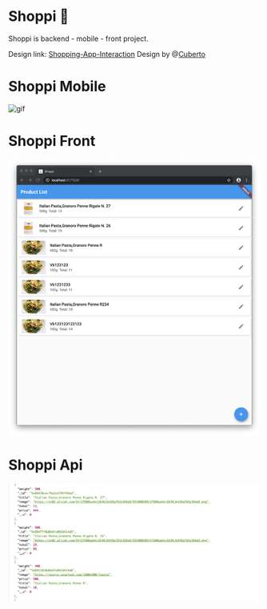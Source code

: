 # Shoppi 🛒

Shoppi is backend - mobile - front project.

Design link: [Shopping-App-Interaction](https://dribbble.com/shots/6120171-Groceries-Shopping-App-Interaction)
Design by @[Cuberto](https://dribbble.com/cuberto)

# Shoppi Mobile

![gif](https://github.com/VB10/shoppii/blob/dev/github/giff.gif?raw=true)

# Shoppi Front

![image](https://github.com/VB10/shoppii/blob/dev/github/Screen%20Shot%202020-04-12%20at%2023.32.11.png)

# Shoppi Api

![image](https://github.com/VB10/shoppii/blob/dev/github/Screen%20Shot%202020-04-12%20at%2023.30.18.png?raw=true)
